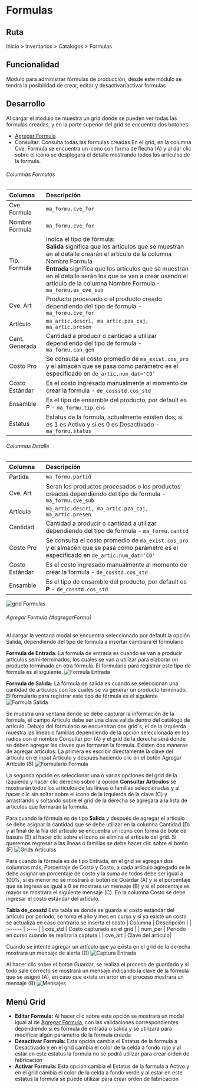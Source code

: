 # Formulas

## Ruta
Inicio > Inventarios > Catalogos > Formulas

## Funcionalidad
Modulo para administrar fórmulas de producción, desde este módulo se tendrá la posibilidad de crear, editar y desactivar/activar formulas

## Desarrollo 
Al cargar el modulo se muestra un grid donde se pueden ver todas las formulas creadas, y en la parte superior del grid se encuentra dos botones:
- [Agregar Formula](#agregarFormu)
- Consultar: Consulta todas las formulas creadas
En el grid, en la columna Cve. Formula se encuentra un icono con forma de flecha (A) y al dar clic sobre el icono se desplegará el detalle mostrando todos los artículos de la formula.

###### Columnas Formulas
| Columna | Descripción |
| :------ | :----       |
| Cve. Formula | ```ma_formu.cve_for``` |
| Nombre Formula | ```ma_formu.cve_for``` |
| Tip. Formula |Indica el tipo de fórmula: <br>**Salida** significa que los artículos que se muestran en el detalle crearán el artículo de la columna Nombre Formula <br>**Entrada** significa que los artículos que se muestran en el detalle serán los que se van a crear usando el artículo de la columna Nombre Formula - ```ma_formu.es_cve_sub``` |
| Cve. Art | Producto procesado o el producto creado dependiendo del tipo de formula - ```ma_formu.cve_for``` |
| Artículo |```ma_artic.descri, ma_artic.pza_caj, ma_artic.presen``` |
| Cant. Generada| Cantidad a producir o cantidad a utilizar dependiendo del tipo de formula - ```ma_formu.can_gen``` |
| Costo Pro| Se consulta el costo promedio de ```ma_exist.cos_pro``` y el almacén que se pasa como parámetro es el especificado en ```de_artic.num_dat='CO'``` |
| Costo Estándar | Es el costo ingresado manualmente al momento de crear la formula - ```de_cossstd.cos_std``` |
| Ensamble | Es el tipo de ensamble del producto, por default es P - ```ma_formu.tip_ens ``` |
| Estatus | Estatus de la formula, actualmente existen dos; si es 1 es Activo y si es 0 es Desactivado - ```ma_formu.status``` |

###### Columnas Detalle
| Columna | Descripción |
| :------ | :----       |
| Partida | ```ma_formu.partid``` |
| Cve. Art | Seran los productos procesados o los productos creados dependiendo del tipo de formula - ```ma_formu.cve_sub``` |
| Artículo | ```ma_artic.descri, ma_artic.pza_caj, ma_artic.presen``` |
| Cantidad | Cantidad a producir o cantidad a utilizar dependiendo del tipo de formula - ```ma_formu.cantid``` |
| Costo Pro | Se consulta el costo promedio de ```ma_exist.cos_pro``` y el almacén que se pasa como parámetro es el especificado en ```de_artic.num_dat='CO'``` |
| Costo Estándar | Es el costo ingresado manualmente al momento de crear la formula - ```de_cosstd.cos_std``` |
| Ensamble | Es el tipo de ensamble del producto, por default es **P** - ```de_cosstd.cos_std``` |

![grid Formulas](/formulas/grid.png)

###### Agregar Formula {#agregarFormu}
Al cargar la ventana modal se encuentra seleccionado por default la opción Salida, dependiendo del tipo de formula a insertar cambiara el formulario

**Formula de Entrada:**
La formula de entrada es cuando se van a producir artículos semi-terminados, los cuales se van a utilizar para elaborar un producto terminado en otra fórmula.  El formulario para registrar este tipo de fórmula es el siguiente.
![Formula Entrada](/formulas/formula_entrada.png)

**Formula de Salida:**
La fórmula de salida es cuando se seleccionan una cantidad de artículos con los cuales se va generar un producto terminado. El formulario para registrar este tipo de fórmula es el siguiente
![Formula Salida](/formulas/formula_salida.png)

Se muestra una ventana donde se debe capturar la información de la formula, el campo Artículo debe ser una clave valida dentro del catálogo de artículo. Debajo del formulario se encuentran dos grid´s, el de la izquierda muestra las líneas o familias dependiendo de la opción seleccionada en los radios con el nombre Consultar por (A) y el grid de la derecha será donde se deben agregar las claves que formaran la formula. Existen dos maneras de agregar artículos:
La primera es escribir directamente la clave del artículo en el input Artículo y después haciendo clic en el botón Agregar Artículo (B)
![Formulario Formula](/formulas/formulario_formula.png)

La segunda opción es seleccionar una o varias opciones del grid de la izquierda y hacer clic derecho sobre la opción **Consultar Artículos** se mostrarán todos los artículos de las líneas o familias seleccionadas y al hacer clic sin soltar sobre el icono de la izquierda de la clave (C) y arrastrando y soltando sobre el grid de la derecha se agregará a la lista de artículos que formarán la formula.

Para cuando la fórmula es de tipo **Salida** y después de agregar el artículo se debe asignar la cantidad que se debe utilizar en la columna Cantidad (D) y al final de la fila del artículo se encuentra un icono con forma de bote de basura (E) al hacer clic sobre el icono se elimina el articulo del grid. Si queremos regresar a las líneas o familias se debe hacer clic sobre el botón (F)
![Grids Articulos](/formulas/grids_articulos.png)

Para cuando la fórmula es de tipo Entrada, en el grid se agregan dos columnas más, Porcentaje de Costo y Costo, a cada artículo agregado se le debe asignar un porcentaje de costo y la suma de todos debe ser igual a 100%, si es menor no se mostrará el botón de Guardar (A) y si el porcentaje que se ingresa es igual a 0 se mostrara un mensaje (B) y si el porcentaje es mayor se mostrara el siguiente mensaje (C). En la columna Costo se debe ingresar el costo estándar del artículo.

**Tabla de_cosstd**
Esta tabla es donde se guarda el costo estándar del articulo por periodo, se toma el año y mes en curso y si ya existe un costo se actualiza en caso contrario se inserta el costo
| Columna | Descripción |
| :------ | :----       |
| cos_std | Costo capturado en el grid |
| num_per | Periodo en curso cuando se realiza la captura |
| cve_art | Clave del articulo|

Cuando se intente agregar un artículo que ya exista en el grid de la derecha mostrara un mensaje de alerta (D)
![Captura Entrada](/formulas/captura_entrada.png)

Al hacer clic sobre el botón Guardar, se realiza el proceso de guardado y si todo sale correcto se mostrará un mensaje indicando la clave de la fórmula que se asignó (A), en caso que exista un error en el proceso mostrara un mensaje (B)
![Mensajes](/formulas/mensajes.png)

## Menú Grid
- **Editar Formula:** Al hacer clic sobre esta opción se mostrará un modal igual al de [Agregar Fórmula](#agregarFormu), con las validaciones correspondientes dependiendo si es formula de entrada o salida y se utilizara para modificar algún parámetro de la formula creada
- **Desactivar Formula:** Esta opción cambia el Estatus de la formula a Desactivado y en el grid cambia el color de la celda a fondo rojo y al estar en este estatus la formula no se podrá utilizar para crear orden de fabricación
- **Activar Formula:** Esta opción cambia el Estatus de la formula a Activo y en el grid cambia el color de la celda a fondo verde y al estar en este estatus la formula se puede utilizar para crear orden de fabricación
